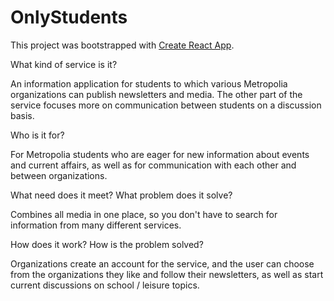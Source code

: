 # OnlyStudents

This project was bootstrapped with [Create React App](https://github.com/facebook/create-react-app).

What kind of service is it?

An information application for students to which various Metropolia organizations can publish newsletters and media. The other part of the service focuses more on communication between students on a discussion basis.

Who is it for?

For Metropolia students who are eager for new information about events and current affairs, as well as for communication with each other and between organizations.

What need does it meet? What problem does it solve?

Combines all media in one place, so you don't have to search for information from many different services.

How does it work? How is the problem solved?

Organizations create an account for the service, and the user can choose from the organizations they like and follow their newsletters, as well as start current discussions on school / leisure topics.
